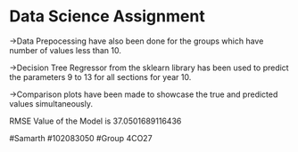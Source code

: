 # Data Science Assignment
->Data Prepocessing have also been done for the groups which have number of values less than 10.

->Decision Tree Regressor from the sklearn library has been used to predict the parameters 9 to 13 for all sections for year 10.

->Comparison plots have been made to showcase the true and predicted values simultaneously.

RMSE Value of the Model is 37.0501689116436

#Samarth
#102083050
#Group 4CO27
